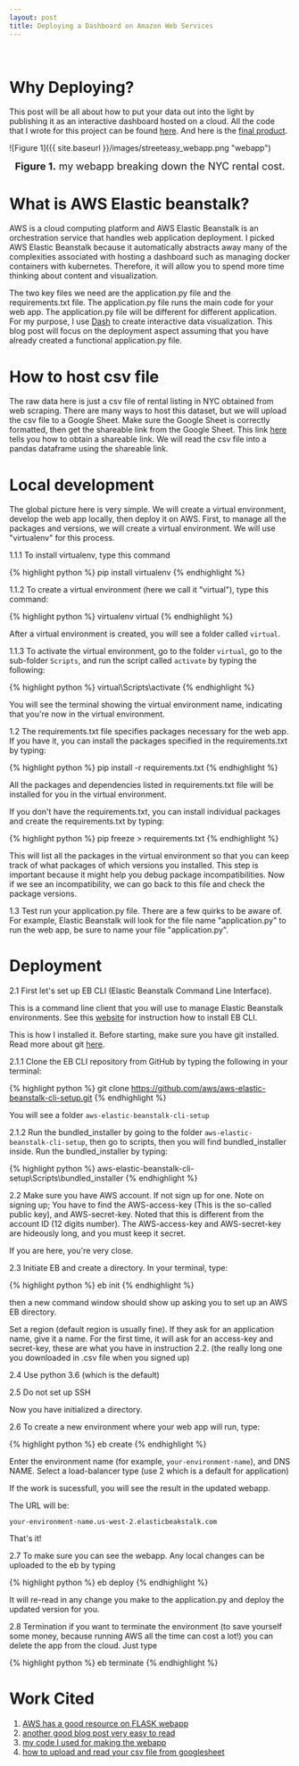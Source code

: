 ```yaml
---
layout: post
title: Deploying a Dashboard on Amazon Web Services
---
```


<br>

# Why Deploying?

This post will be all about how to put your data out into the light by publishing it as an interactive dashboard hosted on a cloud. All the code that I wrote for this project can be found [here](https://github.com/VincentK1991/Streeteasy_dashboard_aws). And here is the [final product](http://streeteasy-dashboard-aws-dev.us-west-2.elasticbeanstalk.com/).

![Figure 1]({{ site.baseurl }}/images/streeteasy_webapp.png "webapp")
<p align="center">
    <font size="4"><b>Figure 1.</b> my webapp breaking down the NYC rental cost.</font>
</p>

# What is AWS Elastic beanstalk?

AWS is a cloud computing platform and AWS Elastic Beanstalk is an orchestration service that handles web application deployment. I picked AWS Elastic Beanstalk because it automatically abstracts away many of the complexities associated with hosting a dashboard such as managing docker containers with kubernetes. Therefore, it will allow you to spend more time thinking about content and visualization. 

The two key files we need are the application.py file and the requirements.txt file. The application.py file runs the main code for your web app. The application.py file will be different for different application. For my purpose, I use [Dash](https://dash.plotly.com/introduction) to create interactive data visualization. This blog post will focus on the deployment aspect assuming that you have already created a functional application.py file.


# How to host csv file

The raw data here is just a csv file of rental listing in NYC obtained from web scraping. There are many ways to host this dataset, but we will upload the csv file to a Google Sheet. Make sure the Google Sheet is correctly formatted, then get the shareable link from the Google Sheet. This link [here](https://www.megalytic.com/knowledge/using-google-sheets-to-host-editable-csv-files) tells you how to obtain a shareable link. We will read the csv file into a pandas dataframe using the shareable link. 

# Local development

The global picture here is very simple. We will create a virtual environment, develop the web app locally, then deploy it on AWS.
First, to manage all the packages and versions, we will create a virtual environment. We will use "virtualenv" for this process.

1.1.1 To install virtualenv, type this command 

{% highlight python %}
pip install virtualenv 
{% endhighlight %}

1.1.2 To create a virtual environment (here we call it "virtual"), type this command:

{% highlight python %}
virtualenv virtual
{% endhighlight %}

After a virtual environment is created, you will see a folder called ```virtual```.

1.1.3 To activate the virtual environment, go to the folder ```virtual```, go to the sub-folder ```Scripts```, and run the script called ```activate``` by typing the following:

{% highlight python %}
virtual\Scripts\activate
{% endhighlight %}

You will see the terminal showing the virtual environment name, indicating that you're now in the virtual environment.

1.2 The requirements.txt file specifies packages necessary for the web app. If you have it, you can install the packages specified in the requirements.txt by typing:

{% highlight python %}
pip install -r requirements.txt
{% endhighlight %}

All the packages and dependencies listed in requirements.txt file will be installed for you in the virtual environment.

If you don't have the requirements.txt, you can install individual packages and create the requirements.txt by typing: 

{% highlight python %}
pip freeze > requirements.txt
{% endhighlight %}

This will list all the packages in the virtual environment so that you can keep track of what packages of which versions you installed. This step is important because it might help you debug package incompatibilities. Now if we see an incompatibility, we can go back to this file and check the package versions.

1.3 Test run your application.py file. There are a few quirks to be aware of. For example, Elastic Beanstalk will look for the file name "application.py" to run the web app, be sure to name your file "application.py".


# Deployment

2.1 First let's set up EB CLI (Elastic Beanstalk Command Line Interface). 

This is a command line client that you will use to manage Elastic Beanstalk environments. See this [website](https://docs.aws.amazon.com/elasticbeanstalk/latest/dg/eb-cli3-install.html) for instruction how to install EB CLI. 

This is how I installed it. Before starting, make sure you have git installed. Read more about git [here](https://en.wikipedia.org/wiki/Git).

2.1.1 Clone the EB CLI repository from GitHub by typing the following in your terminal:

{% highlight python %}
 git clone https://github.com/aws/aws-elastic-beanstalk-cli-setup.git
{% endhighlight %}

You will see a folder ```aws-elastic-beanstalk-cli-setup```

 2.1.2 Run the bundled_installer by going to the folder ```aws-elastic-beanstalk-cli-setup```, then go to scripts, then you will find bundled_installer inside. Run the bundled_installer by typing:
 
{% highlight python %}
aws-elastic-beanstalk-cli-setup\Scripts\bundled_installer
{% endhighlight %}

2.2 Make sure you have AWS account. If not sign up for one. Note on signing up; You have to find the AWS-access-key (This is the so-called public key), and AWS-secret-key. Noted that this is different from the account ID (12 digits number). The AWS-access-key and AWS-secret-key are hideously long, and you must keep it secret.

If you are here, you're very close.

2.3 Initiate EB and create a directory. In your terminal, type:

{% highlight python %}
eb init
{% endhighlight %}

then a new command window should show up asking you to set up an AWS EB directory.

Set a region (default region is usually fine). If they ask for an application name, give it a name. For the first time, it will ask for an access-key and secret-key, these are what you have in instruction 2.2. (the really long one you downloaded in .csv file when you signed up)

2.4 Use python 3.6 (which is the default)

2.5 Do not set up SSH

Now you have initialized a directory.

2.6 To create a new environment where your web app will run, type:

{% highlight python %}
eb create
{% endhighlight %}

Enter the environment name (for example, ```your-environment-name```), and DNS NAME. Select a load-balancer type (use 2 which is a default for application)

If the work is sucessfull, you will see the result in the updated webapp.

The URL will be:

```your-environment-name.us-west-2.elasticbeakstalk.com```

That's it!

2.7 To make sure you can see the webapp. Any local changes can be uploaded to the eb by typing

{% highlight python %}
eb deploy
{% endhighlight %}

It will re-read in any change you make to the application.py and deploy the updated version for you. 

2.8 Termination
if you want to terminate the environment (to save yourself some money, because running AWS all the time can cost a lot!) you can delete the app from the cloud. Just type

{% highlight python %}
eb terminate 
{% endhighlight %}


# Work Cited
1. [AWS has a good resource on FLASK webapp](https://docs.aws.amazon.com/elasticbeanstalk/latest/dg/create-deploy-python-flask.html)
2. [another good blog post very easy to read](https://medium.com/@korniichuk/dash-on-aws-44a0f50a030a)
3. [my code I used for making the webapp](https://github.com/VincentK1991/Streeteasy_dashboard_aws)
4. [how to upload and read your csv file from googlesheet](https://www.megalytic.com/knowledge/using-google-sheets-to-host-editable-csv-files)
